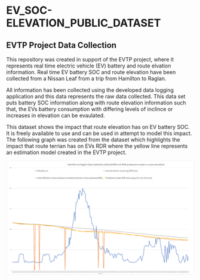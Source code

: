 # EV_SOC-ELEVATION_PUBLIC_DATASET
## EVTP Project Data Collection
This repository was created in support of the EVTP project, where it represents real time electric vehicle (EV) battery and route elvation information. Real time EV battery SOC and route elevation have been collected from a Nissan Leaf from a trip from Hamilton to Raglan. 

All information has been collected using the developed data logging application and this data represents the raw data collected. This data set puts battery SOC information along with route elevation information such that, the EVs battery consumption with differing levels of inclince or increases in elevation can be evaulated. 

This dataset shows the impact that route elevation has on EV battery SOC. It is freely available to use and can be used in attempt to model this impact. The following graph was created from the dataset which highlights the impact that route terrian has on EVs RDR where the yellow line represents an estimation model created in the EVTP project.  

<img src="RDR_Prediction_Model_Graph.png">